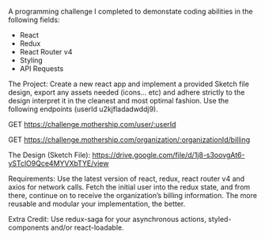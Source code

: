 A programming challenge I completed to demonstate coding abilities in the following fields:

- React
- Redux
- React Router v4
- Styling
- API Requests

The Project:
Create a new react app and implement a provided Sketch file design, export any assets needed (icons... etc) and adhere strictly to the design interpret it in the cleanest and most optimal fashion. Use the following endpoints (userId u2kjfladadwddj9).

GET https://challenge.mothership.com/user/:userId

GET https://challenge.mothership.com/organization/:organizationId/billing

The Design (Sketch File):
https://drive.google.com/file/d/1j8-s3oovgAt6-ySTclO9Qce4MYVXbTYE/view

Requirements:
Use the latest version of react, redux, react router v4 and axios for network calls. Fetch the initial user into the redux state, and from there, continue on to receive the organization’s billing information. The more reusable and modular your implementation, the better.

Extra Credit:
Use redux-saga for your asynchronous actions, styled-components and/or react-loadable.
